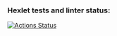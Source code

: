 ### Hexlet tests and linter status:
[![Actions Status](https://github.com/TemaGolovin/frontend-project-11/workflows/hexlet-check/badge.svg)](https://github.com/TemaGolovin/frontend-project-11/actions)